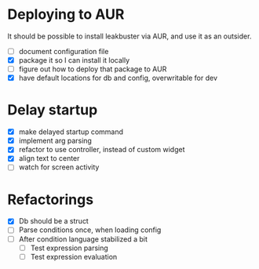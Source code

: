 # Deploying to AUR
It should be possible to install leakbuster via AUR, and use it as an outsider.
- [ ] document configuration file
- [x] package it so I can install it locally
- [ ] figure out how to deploy that package to AUR
- [x] have default locations for db and config, overwritable for dev

# Delay startup
- [x] make delayed startup command
- [x] implement arg parsing
- [x] refactor to use controller, instead of custom widget
- [x] align text to center
- [ ] watch for screen activity

# Refactorings
- [x] Db should be a struct
- [ ] Parse conditions once, when loading config
- [ ] After condition language stabilized a bit
  - [ ] Test expression parsing
  - [ ] Test expression evaluation
